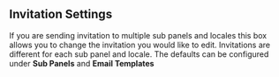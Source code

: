 ## Invitation Settings
If you are sending invitation to multiple sub panels and locales this box allows you to change the invitation you would like to edit. Invitations are different for each sub panel and locale. The defaults can be configured under **Sub Panels** and **Email Templates**
